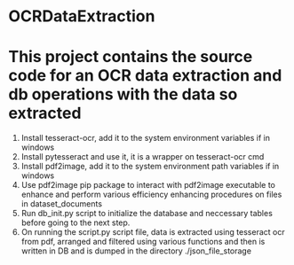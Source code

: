 # OCRDataExtraction
This project contains the source code for an OCR data extraction and db operations with the data so extracted
======================================================================================================================================================================
1. Install tesseract-ocr, add it to the system environment variables if in windows
2. Install pytesseract and use it, it is a wrapper on tesseract-ocr cmd
3. Install pdf2image, add it to the system environment path variables if in windows
4. Use pdf2image pip package to interact with pdf2image executable to enhance and perform various efficiency enhancing procedures on files in dataset_documents
5. Run db_init.py script to initialize the database and neccessary tables before going to the next step.
6. On running the script.py script file, data is extracted using tesseract ocr from pdf, arranged and filtered using various functions and then is written in DB and is dumped in the directory ./json_file_storage
